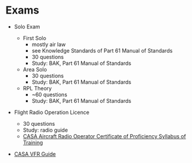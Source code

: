 # Exams

* Solo Exam
  * First Solo
    * mostly air law
    * see Knowledge Standards of Part 61 Manual of Standards
    * 30 questions
    * Study: BAK, Part 61 Manual of Standards
  * Area Solo
    * 30 questions
    * Study: BAK, Part 61 Manual of Standards
  * RPL Theory
     * ~60 questions
     * Study: BAK, Part 61 Manual of Standards
* Flight Radio Operation Licence
  * 30 questions
  * Study: radio guide
  * [CASA Aircraft Radio Operator Certificate of Proficiency Syllabus of Training](https://www.casa.gov.au/sites/g/files/net351/f/_assets/main/fcl/download/arocp.pdf?trk=profile_certification_title)

* [CASA VFR Guide](https://www.casa.gov.au/standard-page/visual-flight-guide)
